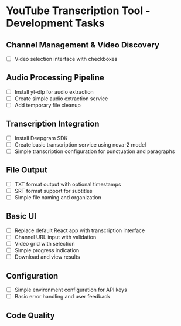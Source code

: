 # YouTube Transcription Tool - Development Tasks

## Channel Management & Video Discovery
- [ ] Video selection interface with checkboxes

## Audio Processing Pipeline
- [ ] Install yt-dlp for audio extraction
- [ ] Create simple audio extraction service
- [ ] Add temporary file cleanup

## Transcription Integration
- [ ] Install Deepgram SDK
- [ ] Create basic transcription service using nova-2 model
- [ ] Simple transcription configuration for punctuation and paragraphs

## File Output
- [ ] TXT format output with optional timestamps
- [ ] SRT format support for subtitles
- [ ] Simple file naming and organization

## Basic UI
- [ ] Replace default React app with transcription interface
- [ ] Channel URL input with validation
- [ ] Video grid with selection
- [ ] Simple progress indication
- [ ] Download and view results

## Configuration
- [ ] Simple environment configuration for API keys
- [ ] Basic error handling and user feedback

## Code Quality